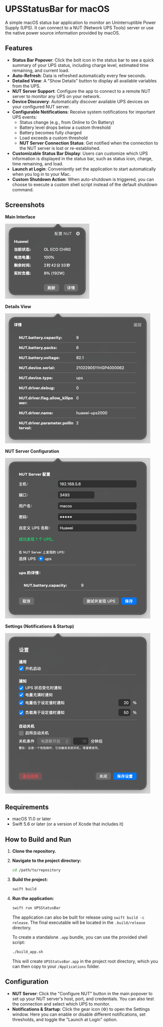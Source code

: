 # UPSStatusBar for macOS

A simple macOS status bar application to monitor an Uninterruptible Power Supply (UPS). It can connect to a NUT (Network UPS Tools) server or use the native power source information provided by macOS.

## Features

- **Status Bar Popover**: Click the bolt icon in the status bar to see a quick summary of your UPS status, including charge level, estimated time remaining, and current load.
- **Auto-Refresh**: Data is refreshed automatically every few seconds.
- **Detailed View**: A "Show Details" button to display all available variables from the UPS.
- **NUT Server Support**: Configure the app to connect to a remote NUT server to monitor any UPS on your network.
- **Device Discovery**: Automatically discover available UPS devices on your configured NUT server.
- **Configurable Notifications**: Receive system notifications for important UPS events:
    - Status change (e.g., from Online to On Battery)
    - Battery level drops below a custom threshold
    - Battery becomes fully charged
    - Load exceeds a custom threshold
    - **NUT Server Connection Status**: Get notified when the connection to the NUT server is lost or re-established.
- **Customizable Status Bar Display**: Users can customize which UPS information is displayed in the status bar, such as status icon, charge, time remaining, and load.
- **Launch at Login**: Conveniently set the application to start automatically when you log in to your Mac.
- **Custom Shutdown Action**: When auto-shutdown is triggered, you can choose to execute a custom shell script instead of the default shutdown command.

## Screenshots

**Main Interface**

![Main Interface](images/main.png)

**Details View**

![Details View](images/detail.png)

**NUT Server Configuration**

![NUT Server Configuration](images/nut.png)

**Settings (Notifications & Startup)**

![Settings](images/settings.png)

## Requirements

- macOS 11.0 or later
- Swift 5.6 or later (or a version of Xcode that includes it)

## How to Build and Run

1.  **Clone the repository.**
2.  **Navigate to the project directory:**
    ```bash
    cd /path/to/repository
    ```
3.  **Build the project:**
    ```bash
    swift build
    ```
4.  **Run the application:**
    ```bash
    swift run UPSStatusBar
    ```
    The application can also be built for release using `swift build -c release`. The final executable will be located in the `.build/release` directory.

    To create a standalone `.app` bundle, you can use the provided shell script:
    ```bash
    ./build_app.sh
    ```
    This will create `UPSStatusBar.app` in the project root directory, which you can then copy to your `/Applications` folder.

## Configuration

- **NUT Server**: Click the "Configure NUT" button in the main popover to set up your NUT server's host, port, and credentials. You can also test the connection and select which UPS to monitor.
- **Notifications & Startup**: Click the gear icon (⚙️) to open the Settings window. Here you can enable or disable different notifications, set thresholds, and toggle the "Launch at Login" option.
